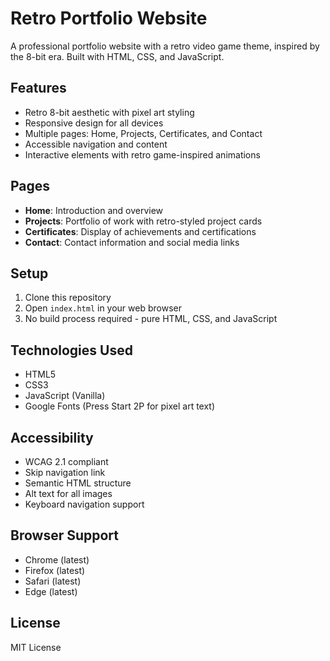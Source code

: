 # Retro Portfolio Website

A professional portfolio website with a retro video game theme, inspired by the 8-bit era. Built with HTML, CSS, and JavaScript.

## Features

- Retro 8-bit aesthetic with pixel art styling
- Responsive design for all devices
- Multiple pages: Home, Projects, Certificates, and Contact
- Accessible navigation and content
- Interactive elements with retro game-inspired animations

## Pages

- **Home**: Introduction and overview
- **Projects**: Portfolio of work with retro-styled project cards
- **Certificates**: Display of achievements and certifications
- **Contact**: Contact information and social media links

## Setup

1. Clone this repository
2. Open `index.html` in your web browser
3. No build process required - pure HTML, CSS, and JavaScript

## Technologies Used

- HTML5
- CSS3
- JavaScript (Vanilla)
- Google Fonts (Press Start 2P for pixel art text)

## Accessibility

- WCAG 2.1 compliant
- Skip navigation link
- Semantic HTML structure
- Alt text for all images
- Keyboard navigation support

## Browser Support

- Chrome (latest)
- Firefox (latest)
- Safari (latest)
- Edge (latest)

## License

MIT License 